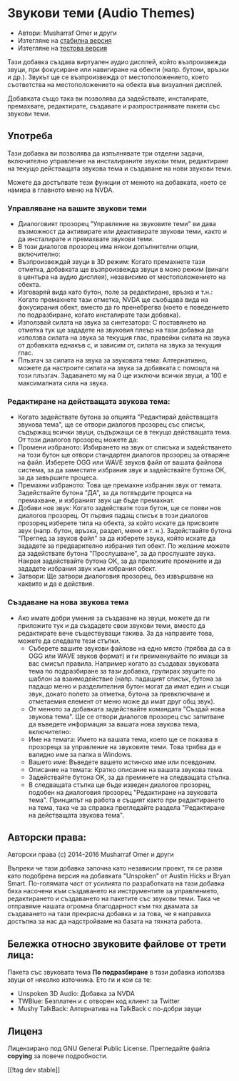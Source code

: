 # Звукови теми (Audio Themes) #

*   Автори: Musharraf Omer и други
*   Изтегляне на [стабилна версия][1]
*   Изтегляне на [тестова версия][2]

Тази добавка създава виртуален аудио дисплей, който възпроизвежда звуци, при
фокусиране или навигиране на обекти (напр. бутони, връзки и др.). Звукът ще
се възпроизвежда от местоположението, което съответства на местоположението
на обекта във визуалния дисплей.

Добавката също така ви позволява да задействате, инсталирате, премахвате,
редактирате, създавате и разпространявате пакети със звукови теми.

## Употреба

Тази добавка ви позволява да изпълнявате три отделни задачи, включително
управление на инсталираните звукови теми, редактиране на текущо действащата
звукова тема и създаване на нови звукови теми.

Можете да достъпвате тези функции от менюто на добавката, което се намира в
главното меню на NVDA.

### Управляване на вашите звукови теми

- Диалоговият прозорец "Управление на звуковите теми" ви дава възможност да
  активирате или деактивирате звукови теми, както и да инсталирате и
  премахвате звукови теми.
- В този диалогов прозорец има някои допълнителни опции, включително:
 - Възпроизвеждай звуци в 3D режим: Когато премахнете тази отметка, добавката ще възпроизвежда звуци в моно режим (винаги в центъра на аудио дисплея), независимо от местоположението на обекта.
 - Изговаряй вида като бутон, поле за редактиране, връзка и т.н.: Когато премахнете тази отметка, NVDA ще съобщава вида на фокусирания обект, вместо да го пренебрегва (което е поведението по подразбиране, когато инсталирате тази добавка).
 - Използвай силата на звука за синтезатора: С поставянето на отметка тук ще зададете на звуковия плеър на тази добавка да използва силата на звука за текущия глас, правейки силата на звука от добавката еднакъв с, и зависим от, силата на звука за текущия глас.
 - Плъзгач за силата на звука за звуковата тема: Алтернативно, можете да настроите силата на звука за добавката с помощта на този плъзгач. Задаването му на  0 ще изключи всички звуци, а 100 е максималната сила на звука.

### Редактиране на действащата звукова тема:

- Когато задействате бутона за опцията "Редактирай действащата звукова
  тема", ще се отвори диалогов прозорец със списък, съдържащ всички звуци,
  съдържащи се в текущо действащата тема. От този диалогов прозорец можете
  да:
- Промени избраното: Избирането на звук от списъка и задействането на този
  бутон ще отвори стандартен диалогов прозорец за отваряне на файл. Изберете
  OGG или WAVE звуков файл от вашата файлова система, за да заместите
  избрания звук и задействайте бутона OK, за да завършите процеса.
- Премахни избраното: Това ще премахне избрания звук от темата. Задействайте
  бутона "ДА", за да потвърдите процеса на премахване, и избраният звук ще
  бъде премахнат.
- Добави нов звук: Когато задействате този бутон, ще се появи нов диалогов прозорец. От първия падащ списък в този диалогов прозорец изберете типа на обекта, за който искате да присвоите звук (напр. бутон, връзка, раздел, меню и т. н.). Задействайте бутона "Преглед за звуков файл" за да изберете звука, който искате да зададете за предварително избрания тип обект. По желание можете да задействате бутона "Прослушване", за да прослушате звука. Накрая задействайте бутона OK, за да приложите промените и да зададете избрания звук към избрания обект.
- Затвори: Ще затвори диалоговия прозорец, без извършване на каквито и да е действия.

### Създаване на нова звукова тема

- Ако имате добри умения за създаване на звуци, можете да ги приложите тук и
да създадете свои звукови теми, вместо да редактирате вече съществуващи
такива. За да направите това, можете да следвате тези стъпки.
  - Съберете вашите звукови файлове на едно място (трябва да са в OGG или
WAVE звуков формат) и ги преименувайте по имащи за вас смисъл
правила. Например когато аз създавах звуковата тема по подразбиране за тази
добавка, групирах звуците по шаблон за взаимодействие (напр. падащият
списък, бутона за падащо меню и разделителния бутон могат да имат един и
същи звук, докато полето за отметка, бутона за превключване и отметаемия
елемент от меню може да имат друг общ звук).
  - От менюто за добавката задействайте командата "Създай нова звукова
тема". Ще се отвори диалогов прозорец със запитване да въведете информация
за вашата нова звукова тема, включително:
  *	Име на темата: Името на вашата тема, което ще се показва в прозореца за
управление на звуковите теми. Това трябва да е валидно име за папка в
Windows.
  *	Вашето име: Въведете вашето истинско име или псевдоним.
  *	Описание на темата: Кратко описание на вашата звукова тема.
  - Задействайте бутона OK, за да преминете на следващата стъпка.
  - В следващата стъпка ще бъде изведен диалогов прозорец, подобен на
диалоговия прозорец "Редактиране на звуковата тема". Принципът на работа е
същият както при редактирането на тема, така че за справка прегледайте
раздела "Редактиране на действащата звукова тема".

## Авторски права:

Авторски права (c) 2014-2016 Musharraf Omer и други

Въпреки че тази добавка започна като независим проект, тя се разви като
подобрена версия на добавката "Unspoken" от Austin Hicks и Bryan
Smart. По-голямата част от усилията по разработката на тази добавка бяха
насочени към създаването на инструментите за управлението, редактирането и
създаването на пакетите със звукови теми. Така че отправяме нашата огромна
благодарност към тях двамата за създаването на тази прекрасна добавка и за
това, че я направиха достъпна за нас да надстройваме на базата на тяхната
работа.

## Бележка относно звуковите файлове от трети лица:

Пакета със звуковата тема **По подразбиране** в тази добавка използва звуци
от няколко източника. Ето ги и кои са те:
 - Unspoken 3D Audio: Добавка за NVDA
 - TWBlue: Безплатен и с отворен код клиент за Twitter
 - Mushy TalkBack: Алтернатива на TalkBack с по-добри звуци

## Лиценз
Лицензирано под GNU General Public License. Прегледайте файла **copying** за
повече подробности.

[[!tag dev stable]]

[1]: https://addons.nvda-project.org/files/get.php?file=ath

[2]: https://addons.nvda-project.org/files/get.php?file=ath-dev
